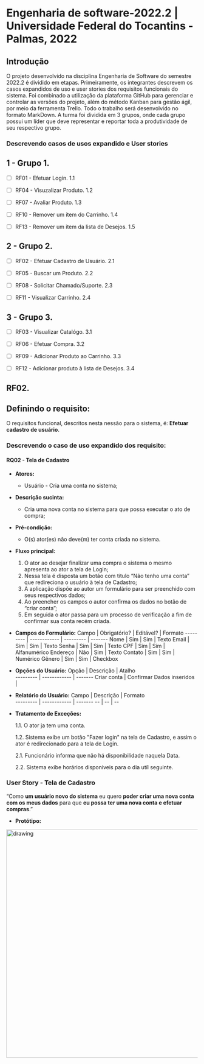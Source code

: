 # Engenharia de software-2022.2 | Universidade Federal do Tocantins - Palmas, 2022

## Introdução

O projeto desenvolvido na disciplina Engenharia de Software do semestre 2022.2 é dividido em etapas. Primeiramente, os integrantes descrevem os casos expandidos de uso e user stories dos requisitos funcionais do sistema. Foi combinado a utilização da plataforma GitHub para gerenciar e controlar as versões do projeto, além do método Kanban para gestão ágil, por meio da ferramenta Trello. Todo o trabalho será desenvolvido no formato MarkDown. A turma foi dividida em 3 grupos, onde cada grupo possui um líder que deve representar e reportar toda a produtividade de seu respectivo grupo.

### Descrevendo casos de usos expandido e User stories

## 1 - Grupo 1.

- [ ] RF01 - Efetuar Login. 1.1

- [ ] RF04 - Visuzalizar Produto. 1.2

- [ ] RF07 - Avaliar Produto. 1.3

- [ ] RF10 - Remover um item do Carrinho. 1.4

- [ ] RF13 - Remover um item da lista de Desejos. 1.5

## 2 - Grupo 2.

- [ ] RF02 - Efetuar Cadastro de Usuário. 2.1

- [ ] RF05 - Buscar um Produto. 2.2

- [ ] RF08 - Solicitar Chamado/Suporte. 2.3

- [ ] RF11 - Visualizar Carrinho. 2.4

## 3 - Grupo 3.

- [ ] RF03 - Visualizar Catalógo. 3.1

- [ ] RF06 - Efetuar Compra. 3.2

- [ ] RF09 - Adicionar Produto ao Carrinho. 3.3

- [ ] RF12 - Adicionar produto à lista de Desejos. 3.4

## RF02.

## Definindo o requisito:

O requisitos funcional, descritos nesta nessão para o sistema, é: **Efetuar cadastro de usuário**.

### Descrevendo o caso de uso expandido dos requisito:

#### **RQ02 - Tela de Cadastro**

- **Atores:**

  - Usuário - Cria uma conta no sistema;

- **Descrição sucinta:**

  - Cria uma nova conta no sistema para que possa executar o ato de compra;

- **Pré-condição:**

  - O(s) ator(es) não deve(m) ter conta criada no sistema.

- **Fluxo principal:**

  1.  O ator ao desejar finalizar uma compra o sistema o mesmo apresenta ao ator a tela de Login;
  2.  Nessa tela é disposta um botão com título “Não tenho uma conta” que redireciona o usuário à tela de Cadastro;
  3.  A aplicação dispõe ao autor um formulário para ser preenchido com seus respectivos dados;
  4.  Ao preencher os campos o autor confirma os dados no botão de “criar conta”;
  5.  Em seguida o ator passa para um processo de verificação a fim de confirmar sua conta recém criada.

- **Campos do Formulário:**
  Campo | Obrigatório? | Editável? | Formato
  --------- | ------------ | --------- | -------
  Nome | Sim | Sim | Texto
  Email | Sim | Sim | Texto
  Senha | Sim | Sim | Texto
  CPF | Sim | Sim | Alfanumérico
  Endereço | Não | Sim | Texto
  Contato | Sim | Sim | Numérico
  Gênero | Sim | Sim | Checkbox

- **Opções do Usuário:**
  Opção | Descrição | Atalho  
   --------- | ------------ | -------
  Criar conta | Confirmar Dados inseridos |

- **Relatório do Usuário:**
  Campo | Descrição | Formato  
   --------- | ------------ | -------
  -- | -- | --

- **Tratamento de Exceções:**

  1.1. O ator ja tem uma conta.

  1.2. Sistema exibe um botão "Fazer login" na tela de Cadastro, e assim o ator é redirecionado para a tela de Login.

  2.1. Funcionário informa que não há disponibilidade naquela Data.

  2.2. Sistema exibe horários disponiveis para o dia utíl seguinte.

### **User Story - Tela de Cadastro**

“Como **um usuário novo do sistema** eu quero **poder criar uma nova conta com os meus dados** para que **eu possa ter uma nova conta e efetuar compras**.”

- **Protótipo:**

<img src="https://uploaddeimagens.com.br/images/004/032/319/full/Captura_de_tela_de_2022-09-22_16-00-51.png?1663873305" alt="drawing" width="600"/>
